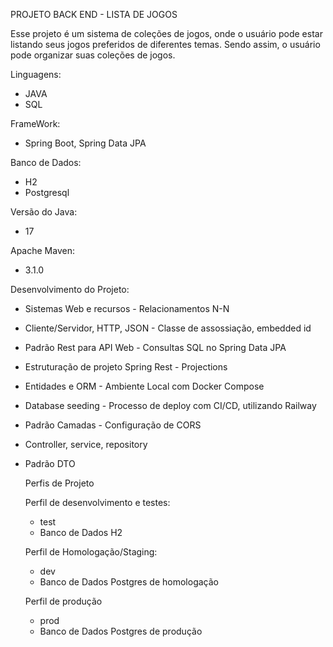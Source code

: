 PROJETO BACK END - LISTA DE JOGOS 

Esse projeto é um sistema de coleções de jogos, onde o usuário pode estar listando seus jogos preferidos de diferentes temas. 
Sendo assim, o usuário pode organizar suas coleções de jogos.

Linguagens: 
-  JAVA
-  SQL

FrameWork: 
- Spring Boot, Spring Data JPA

Banco de Dados:
- H2
- Postgresql

Versão do Java: 
- 17

Apache Maven:
- 3.1.0

Desenvolvimento do Projeto:                   
- Sistemas Web e recursos                - Relacionamentos N-N
- Cliente/Servidor, HTTP, JSON           - Classe de assossiação, embedded id
- Padrão Rest para API Web               - Consultas SQL no Spring Data JPA
- Estruturação de projeto Spring Rest    - Projections
- Entidades e ORM                        - Ambiente Local com Docker Compose
- Database seeding                       - Processo de deploy com CI/CD, utilizando Railway
- Padrão Camadas                         - Configuração de CORS
- Controller, service, repository
- Padrão DTO



  Perfis de Projeto

  Perfil de desenvolvimento e testes:
  - test
  - Banco de Dados H2

  Perfil de Homologação/Staging:
  - dev
  - Banco de Dados Postgres de homologação

  Perfil de produção
  - prod
  - Banco de Dados Postgres de produção
 
    
